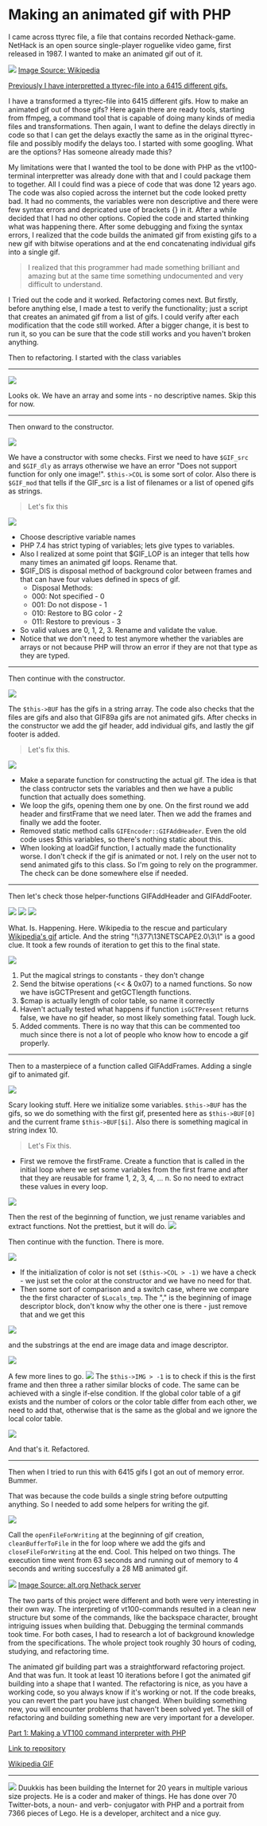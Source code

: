 
# Making an animated gif with PHP

I came across ttyrec file, a file that contains recorded Nethack-game. NetHack is an open source single-player roguelike video game, first released in 1987. I wanted to make an animated gif out of it.

![](images/NethackScreenshot.gif)
[Image Source: Wikipedia](https://commons.wikimedia.org/wiki/File:NethackScreenshot.gif)

[Previously I have interpretted a ttyrec-file into a 6415 different gifs.](BLOG.md)

I have a transformed a ttyrec-file into 6415 different gifs. How to make an animated gif out of those gifs? Here again there are ready tools, starting from ffmpeg, a command tool that is capable of doing many kinds of media files and transformations. Then again, I want to define the delays directly in code so that I can get the delays exactly the same as in the original ttyrec-file and possibly modify the delays too. I started with some googling. What are the options? Has someone already made this? 

My limitations were that I wanted the tool to be done with PHP as the vt100-terminal interpretter was already done with that and I could package them to together. All I could find was a piece of code that was done 12 years ago. The code was also copied across the internet but the code looked pretty bad. It had no comments, the variables were non descriptive and there were few syntax errors and depricated use of brackets {} in it. After a while decided that I had no other options. Copied the code and started thinking what was happening there. After some debugging and fixing the syntax errors, I realized that the code builds the animated gif from existing gifs to a new gif with bitwise operations and at the end concatenating individual gifs into a single gif.

> I realized that this programmer had made something brilliant and amazing but at the same time something undocumented and very difficult to understand.

I Tried out the code and it worked. Refactoring comes next. But firstly, before anything else, I made a test to verify the functionality; just a script that creates an animated gif from a list of gifs. I could verify after each modification that the code still worked. After a bigger change, it is best to run it, so you can be sure that the code still works and you haven't broken anything.

Then to refactoring. I started with the class variables
___

![](images/1.png)

Looks ok. We have an array and some ints - no descriptive names. Skip this for now. 

___

Then onward to the constructor.

![](images/2.png)

We have a constructor with some checks. First we need to have ```$GIF_src``` and ```$GIF_dly``` as arrays otherwise we have an error "Does not support function for only one image!". ```$this->COL``` is some sort of color. Also there is ```$GIF_mod``` that tells if the GIF_src is a list of filenames or a list of opened gifs as strings.

> Let's fix this

![](images/2fixed.png)

* Choose descriptive variable names
* PHP 7.4 has strict typing of variables; lets give types to variables.
* Also I realized at some point that $GIF_LOP is an integer that tells how many times an animated gif loops. Rename that.
* $GIF_DIS is disposal method of background color between frames and that can have four values defined in specs of gif.
    - Disposal Methods:
    - 000: Not specified - 0
    - 001: Do not dispose - 1
    - 010: Restore to BG color - 2
    - 011: Restore to previous - 3
* So valid values are 0, 1, 2, 3. Rename and validate the value.
* Notice that we don't need to test anymore whether the variables are arrays or not because PHP will throw an error if they are not that type as they are typed.

___

Then continue with the constructor. 

![](images/3.png)

The ```$this->BUF``` has the gifs in a string array. The code also checks that the files are gifs and also that GIF89a gifs are not animated gifs. After checks in the constructor we add the gif header, add individual gifs, and lastly the gif footer is added.

> Let's fix this.

![](images/3fixed.png)

* Make a separate function for constructing the actual gif. The idea is that the class contructor sets the variables and then we have a public function that actually does something.
* We loop the gifs, opening them one by one. On the first round we add header and firstFrame that we need later. Then we add the frames and finally we add the footer.
* Removed static method calls ```GIFEncoder::GIFAddHeader```. Even the old code uses $this variables, so there's nothing static about this.
* When looking at loadGif function, I actually made the functionality worse. I don't check if the gif is animated or not. I rely on the user not to send animated gifs to this class. So I'm going to rely on the programmer. The check can be done somewhere else if needed.

___

Then let's check those helper-functions GIFAddHeader and GIFAddFooter.

![](images/4a.png)
![](images/4c.png)
![](images/4b.png)

What. Is. Happening. Here. Wikipedia to the rescue and particulary [Wikipedia's gif](https://en.wikipedia.org/wiki/GIF) article. And the string "!\377\13NETSCAPE2.0\3\1" is a good clue. It took a few rounds of iteration to get this to the final state.

![](images/4fixed.png)

1. Put the magical strings to constants - they don't change
2. Send the bitwise operations (<< & 0x07) to a named functions. So now we have isGCTPresent and getGCTlength functions.
3. $cmap is actually length of color table, so name it correctly
4. Haven't actually tested what happens if function ```isGCTPresent``` returns false, we have no gif header, so most likely something fatal. Tough luck.
5. Added comments. There is no way that this can be commented too much since there is not a lot of people who know how to encode a gif properly.

---

Then to a masterpiece of a function called GIFAddFrames. Adding a single gif to animated gif.

![](images/5.png)

Scary looking stuff. Here we initialize some variables. ```$this->BUF``` has the gifs, so we do something with the first gif, presented here as ```$this->BUF[0]``` and the current frame ```$this->BUF[$i]```. Also there is something magical in string index 10. 

> Let's Fix this.

* First we remove the firstFrame. Create a function that is called in the initial loop where we set some variables from the first frame and after that they are reusable for frame 1, 2, 3, 4, ... n. So no need to extract these values in every loop.

![](images/5fixeda.png)

Then the rest of the beginning of function, we just rename variables and extract functions. Not the prettiest, but it will do.
![](images/5fixed.png)

Then continue with the function. There is more.

![](images/6.png)

* If the initialization of color is not set ```($this->COL > -1)``` we have a check - we just set the color at the constructor and we have no need for that.
* Then some sort of comparison and a switch case, where we compare the the first character of ```$Locals_tmp```. The "," is the beginning of image descriptor block, don't know why the other one is there - just remove that and we get this

![](images/6fixed.png)

and the substrings at the end are image data and image descriptor.

![](images/6fixeda.png)

A few more lines to go.
![](images/7.png)
The ```$this->IMG > -1``` is to check if this is the first frame and then three a rather similar blocks of code. The same can be achieved with a single if-else condition. If the global color table of a gif exists and the number of colors or the color table differ from each other, we need to add that, otherwise that is the same as the global and we ignore the local color table. 

![](images/7fixed.png)

And that's it. Refactored.

---

Then when I tried to run this with 6415 gifs I got an out of memory error. Bummer.
 
That was because the code builds a single string before outputting anything. So I needed to add some helpers for writing the gif.

![](images/8.png)

Call the ```openFileForWriting``` at the beginning of gif creation, ```cleanBufferToFile``` in the for loop where we add the gifs and ```closeFileForWriting``` at the end. Cool. This helped on two things. The execution time went from 63 seconds and running out of memory to 4 seconds and writing succesfully a 28 MB animated gif.

![](images/animated.gif)
[Image Source: alt.org Nethack server](https://alt.org/nethack/)


The two parts of this project were different and both were very interesting in their own way. The interpreting of vt100-commands resulted in a clean new structure but some of the commands, like the backspace character, brought intriguing issues when building that. Debugging the terminal commands took time. For both cases, I had to research a lot of background knowledge from the specifications. The whole project took roughly 30 hours of coding, studying, and refactoring time.

The animated gif building part was a straightforward refactoring project. And that was fun. It took at least 10 iterations before I got the animated gif building into a shape that I wanted. The refactoring is nice, as you have a working code, so you always know if it's working or not. If the code breaks, you can revert the part you have just changed. When building something new, you will encounter problems that haven't been solved yet. The skill of refactoring and building something new are very important for a developer.

[Part 1: Making a VT100 command interpreter with PHP](BLOG.md)

[Link to repository](https://github.com/duukkis/terminal)

[Wikipedia GIF](https://en.wikipedia.org/wiki/GIF)

---

![](images/herbie.png)
Duukkis has been building the Internet for 20 years in multiple various size projects. He is a coder and maker of things. He has done over 70 Twitter-bots, a noun- and verb- conjugator with PHP and a portrait from 7366 pieces of Lego. He is a developer, architect and a nice guy.

